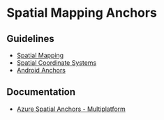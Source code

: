 # Spatial Mapping Anchors

## Guidelines

- [Spatial Mapping](https://docs.microsoft.com/windows/mixed-reality/spatial-mapping?WT.mc_id=aiml-0000-ayyonet)
- [Spatial Coordinate Systems](https://docs.microsoft.com/windows/mixed-reality/coordinate-systems?WT.mc_id=aiml-0000-ayyonet)
- [Android Anchors](https://developers.google.com/ar/develop/developer-guides/anchors)

## Documentation

- [Azure Spatial Anchors - Multiplatform](https://docs.microsoft.com/azure/spatial-anchors/?WT.mc_id=aiml-0000-ayyonet)
